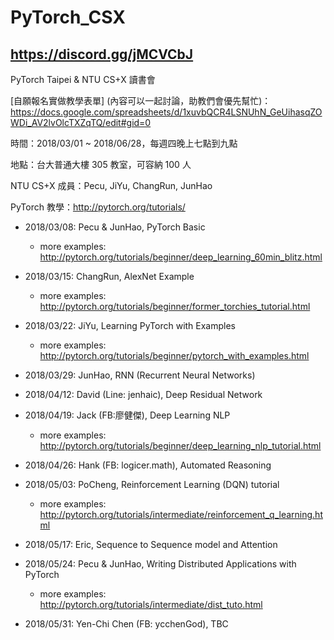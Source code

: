 ﻿# PyTorch_CSX
## https://discord.gg/jMCVCbJ

PyTorch Taipei &amp; NTU CS+X 讀書會

[自願報名實做教學表單] (內容可以一起討論，助教們會優先幫忙)：https://docs.google.com/spreadsheets/d/1xuvbQCR4LSNUhN_GeUihasqZOWDi_AV2lvOlcTXZqTQ/edit#gid=0

時間：2018/03/01 ~ 2018/06/28，每週四晚上七點到九點

地點：台大普通大樓 305 教室，可容納 100 人

NTU CS+X 成員：Pecu, JiYu, ChangRun, JunHao

PyTorch 教學：http://pytorch.org/tutorials/

- 2018/03/08: Pecu & JunHao, PyTorch Basic

  - more examples: http://pytorch.org/tutorials/beginner/deep_learning_60min_blitz.html

- 2018/03/15: ChangRun, AlexNet Example

  - more examples: http://pytorch.org/tutorials/beginner/former_torchies_tutorial.html

- 2018/03/22: JiYu, Learning PyTorch with Examples

  - more examples: http://pytorch.org/tutorials/beginner/pytorch_with_examples.html

- 2018/03/29: JunHao, RNN (Recurrent Neural Networks)

- 2018/04/12: David (Line: jenhaic), Deep Residual Network

- 2018/04/19: Jack (FB:廖健傑), Deep Learning NLP

  - more examples: http://pytorch.org/tutorials/beginner/deep_learning_nlp_tutorial.html

- 2018/04/26: Hank (FB: logicer.math), Automated Reasoning

- 2018/05/03: PoCheng, Reinforcement Learning (DQN) tutorial

  - more examples: http://pytorch.org/tutorials/intermediate/reinforcement_q_learning.html

- 2018/05/17: Eric, Sequence to Sequence model and Attention

- 2018/05/24: Pecu & JunHao, Writing Distributed Applications with PyTorch 

  - more examples: http://pytorch.org/tutorials/intermediate/dist_tuto.html

- 2018/05/31: Yen-Chi Chen (FB: ycchenGod), TBC
